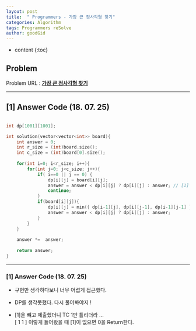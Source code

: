 ```yaml
---
layout: post
title:  " Programmers - 가장 큰 정사각형 찾기"
categories: Algorithm
tags: Programmers reSolve
author: goodGid
---
```

* content
{:toc}


## Problem 
Problem URL : **[가장 큰 정사각형 찾기](https://programmers.co.kr/learn/courses/30/lessons/12905)**

---

## [1] Answer Code (18. 07. 25)

``` cpp

int dp[1001][1001];

int solution(vector<vector<int>> board){
    int answer = 0;
    int r_size = (int)board.size();
    int c_size = (int)board[0].size();
    
    for(int i=0; i<r_size; i++){
        for(int j=0; j<c_size; j++){
            if( i==0 || j == 0) {
                dp[i][j] = board[i][j];
                answer = answer < dp[i][j] ? dp[i][j] : answer; // [1]
                continue;
            }
            if(board[i][j]){
                dp[i][j] = min({ dp[i-1][j], dp[i][j-1], dp[i-1][j-1] }) + 1;
                answer = answer < dp[i][j] ? dp[i][j] : answer;
            }
        }
    }
    
    answer *=  answer;
    
    return answer;
}

```

---

### [1] Answer Code (18. 07. 25)

* 구현만 생각하다보니 너무 어렵게 접근했다.

* DP를 생각못했다. 다시 풀어봐야지 ! 

* [1]을 뺴고 제출했더니 TC 1만 틀리더라 ... <br> [ 1 1 ] 이렇게 들어왔을 때 [1]이 없으면 0을 Return한다.
